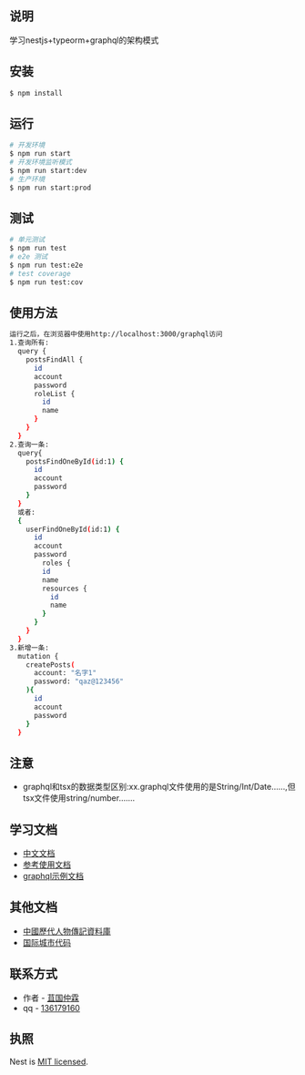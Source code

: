 
## 说明
学习nestjs+typeorm+graphql的架构模式

## 安装
```bash
$ npm install
```

## 运行
```bash
# 开发环境
$ npm run start
# 开发环境监听模式
$ npm run start:dev
# 生产环境
$ npm run start:prod
```

## 测试
```bash
# 单元测试
$ npm run test
# e2e 测试
$ npm run test:e2e
# test coverage
$ npm run test:cov
```

## 使用方法
```bash
运行之后，在浏览器中使用http://localhost:3000/graphql访问
1.查询所有:
  query {
    postsFindAll {
      id
      account
      password
      roleList {
        id
        name
      }
    }
  }
2.查询一条:
  query{
    postsFindOneById(id:1) {
      id
      account
      password
    }
  }
  或者:
  {
    userFindOneById(id:1) {
      id
      account
      password
    	roles {
        id
        name
        resources {
          id
          name
        }
      }
    }
  }
3.新增一条:
  mutation {
    createPosts(
      account: "名字1"
      password: "qaz@123456"
    ){
      id
      account
      password
    }
  }
```

## 注意
- graphql和tsx的数据类型区别:xx.graphql文件使用的是String/Int/Date……,但tsx文件使用string/number…….

## 学习文档
- [中文文档](http://static.kancloud.cn/juukee/nestjs/2666734)
- [参考使用文档](https://www.programcreek.com/typescript/?code=Sairyss%2Fdomain-driven-hexagon%2Fdomain-driven-hexagon-master%2Fsrc%2Fmodules%2Fuser%2Fqueries%2Ffind-users%2Ffind-users.graphql-resolver.ts#)
- [graphql示例文档](https://dev.to/muratas/creating-graphql-api-using-nestjs-for-multiple-databases-2h0b)

## 其他文档
- [中國歷代人物傳記資料庫](https://projects.iq.harvard.edu/files/cbdb/files/zhong_guo_li_dai_ren_wu_chuan_ji_zi_liao_ku_yong_hu_zhi_nan_.pdf)
- [国际城市代码](http://www.caneis.com.tw/home/information/citycode.htm)

## 联系方式
- 作者 - [苴国仲霖](https://juguozhonglin.com)
- qq - [136179160](https://juguozhonglin.com/)

## 执照
  Nest is [MIT licensed](LICENSE).
